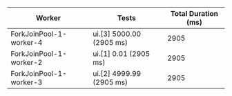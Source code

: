 | Worker | Tests | Total Duration (ms) |
|--------|-------|----------------------|
| ForkJoinPool-1-worker-4 | ui.[3] 5000.00 (2905 ms) | 2905 |
| ForkJoinPool-1-worker-2 | ui.[1] 0.01 (2905 ms) | 2905 |
| ForkJoinPool-1-worker-3 | ui.[2] 4999.99 (2905 ms) | 2905 |
